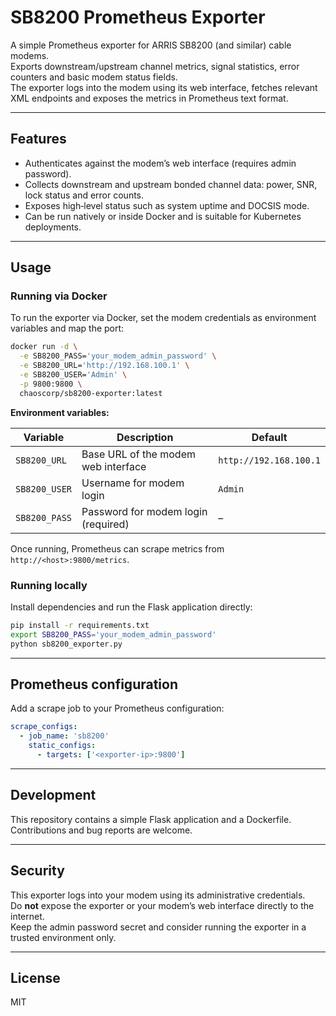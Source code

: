 # SB8200 Prometheus Exporter

A simple Prometheus exporter for ARRIS SB8200 (and similar) cable modems.  
Exports downstream/upstream channel metrics, signal statistics, error counters and basic modem status fields.  
The exporter logs into the modem using its web interface, fetches relevant XML endpoints and exposes the metrics in Prometheus text format.

---

## Features

- Authenticates against the modem’s web interface (requires admin password).
- Collects downstream and upstream bonded channel data: power, SNR, lock status and error counts.
- Exposes high‑level status such as system uptime and DOCSIS mode.
- Can be run natively or inside Docker and is suitable for Kubernetes deployments.

---

## Usage

### Running via Docker

To run the exporter via Docker, set the modem credentials as environment variables and map the port:

```bash
docker run -d \
  -e SB8200_PASS='your_modem_admin_password' \
  -e SB8200_URL='http://192.168.100.1' \
  -e SB8200_USER='Admin' \
  -p 9800:9800 \
  chaoscorp/sb8200-exporter:latest
```

**Environment variables:**

| Variable        | Description                              | Default                |
|-----------------|------------------------------------------|------------------------|
| `SB8200_URL`    | Base URL of the modem web interface       | `http://192.168.100.1`|
| `SB8200_USER`   | Username for modem login                  | `Admin`               |
| `SB8200_PASS`   | Password for modem login (required)       | –                     |

Once running, Prometheus can scrape metrics from `http://<host>:9800/metrics`.

### Running locally

Install dependencies and run the Flask application directly:

```bash
pip install -r requirements.txt
export SB8200_PASS='your_modem_admin_password'
python sb8200_exporter.py
```

---

## Prometheus configuration

Add a scrape job to your Prometheus configuration:

```yaml
scrape_configs:
  - job_name: 'sb8200'
    static_configs:
      - targets: ['<exporter-ip>:9800']
```

---

## Development

This repository contains a simple Flask application and a Dockerfile.  
Contributions and bug reports are welcome.

---

## Security

This exporter logs into your modem using its administrative credentials.  
Do **not** expose the exporter or your modem’s web interface directly to the internet.  
Keep the admin password secret and consider running the exporter in a trusted environment only.

---

## License

MIT